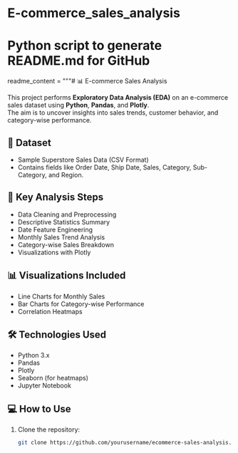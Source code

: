 # E-commerce_sales_analysis
# Python script to generate README.md for GitHub

readme_content = """# 📊 E-commerce Sales Analysis

This project performs **Exploratory Data Analysis (EDA)** on an e-commerce sales dataset using **Python**, **Pandas**, and **Plotly**.  
The aim is to uncover insights into sales trends, customer behavior, and category-wise performance.

## 📂 Dataset
- Sample Superstore Sales Data (CSV Format)
- Contains fields like Order Date, Ship Date, Sales, Category, Sub-Category, and Region.

## 📝 Key Analysis Steps
- Data Cleaning and Preprocessing
- Descriptive Statistics Summary
- Date Feature Engineering
- Monthly Sales Trend Analysis
- Category-wise Sales Breakdown
- Visualizations with Plotly

## 📊 Visualizations Included
- Line Charts for Monthly Sales
- Bar Charts for Category-wise Performance
- Correlation Heatmaps

## 🛠️ Technologies Used
- Python 3.x
- Pandas
- Plotly
- Seaborn (for heatmaps)
- Jupyter Notebook

## 💻 How to Use
1. Clone the repository:
   ```bash
   git clone https://github.com/yourusername/ecommerce-sales-analysis.git

